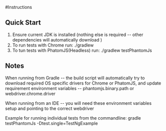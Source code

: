 #Instructions

## Quick Start

1. Ensure current JDK is installed (nothing else is required -- other dependencies will automatically download )
2. To run tests with Chrome run: ./gradlew
3. To tun tests with PhatomJS(Headless) run: ./gradlew testPhantomJs

## Notes

When running from Gradle -- the build script will automatically try to download required OS specific drivers for Chrome or PhatomJS, and update requirement environment variables -- phantomjs.binary.path or webdriver.chrome.driver

When running from an IDE -- you will need these environment variables setup and pointing to the correct webdriver

Example for running individual tests from the commandline: gradle testPhantomJs -Dtest.single=TestNgExample
